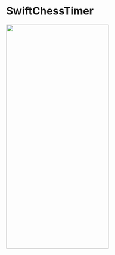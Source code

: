 # SwiftChessTimer

<img src="https://github.com/RobertRovenko/SwiftChessTimer/assets/32544623/44ffb2cf-9d97-4e36-9f3f-fc4f41a435de" width="275" height="600">
